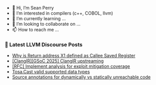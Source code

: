 - 👋 Hi, I’m Sean Perry
- 👀 I’m interested in compilers (c++, COBOL, llvm)
- 🌱 I’m currently learning ...
- 💞️ I’m looking to collaborate on ...
- 📫 How to reach me ...

<!---
s66perry/s66perry is a ✨ special ✨ repository because its `README.md` (this file) appears on your GitHub profile.
You can click the Preview link to take a look at your changes.
--->
### 📕 Latest LLVM Discourse Posts

<!-- DISCOURSE-LLVM:START -->
- [Why is Return address X1 defined as Callee Saved Register](https://discourse.llvm.org/t/why-is-return-address-x1-defined-as-callee-saved-register/84736#post_4)
- [[ClangIR][GSoC 2025] ClangIR upstreaming](https://discourse.llvm.org/t/clangir-gsoc-2025-clangir-upstreaming/84766#post_3)
- [[RFC] Implement analysis for exploit mitigation coverage](https://discourse.llvm.org/t/rfc-implement-analysis-for-exploit-mitigation-coverage/84326#post_2)
- [Tosa.Cast valid supported data types](https://discourse.llvm.org/t/tosa-cast-valid-supported-data-types/84808#post_2)
- [Source annotations for dynamically vs statically unreachable code](https://discourse.llvm.org/t/source-annotations-for-dynamically-vs-statically-unreachable-code/84818#post_2)
<!-- DISCOURSE-LLVM:END -->

